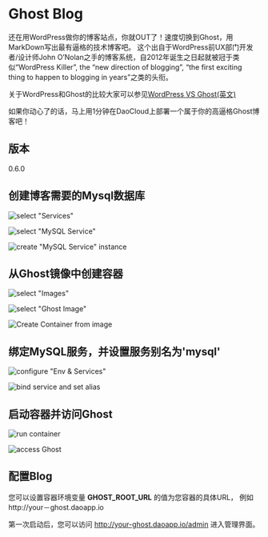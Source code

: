# Ghost Blog

还在用WordPress做你的博客站点，你就OUT了！速度切换到Ghost，用MarkDown写出最有逼格的技术博客吧。 这个出自于WordPress前UX部门开发者/设计师John O’Nolan之手的博客系统，自2012年诞生之日起就被冠于类似“WordPress Killer”, the “new direction of blogging”, “the first exciting thing to happen to blogging in years”之类的头衔。 

关于WordPress和Ghost的比较大家可以参见[WordPress VS Ghost(英文)](http://www.elegantthemes.com/blog/resources/wordpress-vs-ghost)

如果你动心了的话，马上用1分钟在DaoCloud上部署一个属于你的高逼格Ghost博客吧！

## 版本
0.6.0


## 创建博客需要的Mysql数据库

![select "Services"](https://dn-daoweb-resource.qbox.me/images/ghost/1-1.png)

![select "MySQL Service"](https://dn-daoweb-resource.qbox.me/images/ghost/1-2.png)

![create "MySQL Service" instance](https://dn-daoweb-resource.qbox.me/images/ghost/1-3.png)

## 从Ghost镜像中创建容器

![select "Images"](https://dn-daoweb-resource.qbox.me/images/ghost/2-1.png)

![select "Ghost Image"](https://dn-daoweb-resource.qbox.me/images/ghost/2-2.png)

![Create Container from image](https://dn-daoweb-resource.qbox.me/images/ghost/2-3.png)

## 绑定MySQL服务，并设置服务别名为'**mysql**'

![configure "Env & Services"](https://dn-daoweb-resource.qbox.me/images/ghost/3-1.png)

![bind service and set alias](https://dn-daoweb-resource.qbox.me/images/ghost/3-2.png)

## 启动容器并访问Ghost

![run container](https://dn-daoweb-resource.qbox.me/images/ghost/4-1.png)

![access Ghost](https://dn-daoweb-resource.qbox.me/images/ghost/4-2.png)

## 配置Blog

您可以设置容器环境变量 **GHOST_ROOT_URL** 的值为您容器的具体URL， 例如 http://your－ghost.daoapp.io

第一次启动后，您可以访问 http://your-ghost.daoapp.io/admin 进入管理界面。
